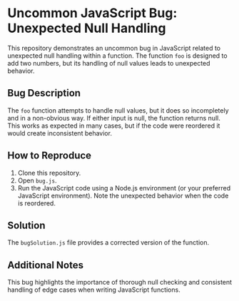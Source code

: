 # Uncommon JavaScript Bug: Unexpected Null Handling

This repository demonstrates an uncommon bug in JavaScript related to unexpected null handling within a function. The function `foo` is designed to add two numbers, but its handling of null values leads to unexpected behavior.

## Bug Description

The `foo` function attempts to handle null values, but it does so incompletely and in a non-obvious way.  If either input is null, the function returns null. This works as expected in many cases, but if the code were reordered it would create inconsistent behavior.

## How to Reproduce

1. Clone this repository.
2. Open `bug.js`.
3. Run the JavaScript code using a Node.js environment (or your preferred JavaScript environment). Note the unexpected behavior when the code is reordered.

## Solution

The `bugSolution.js` file provides a corrected version of the function. 

## Additional Notes

This bug highlights the importance of thorough null checking and consistent handling of edge cases when writing JavaScript functions.